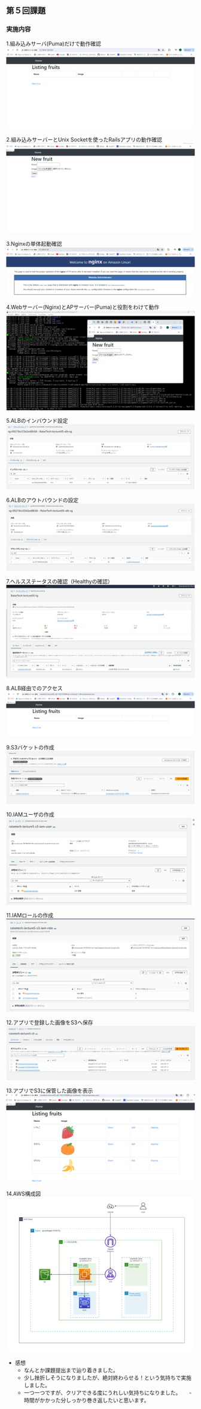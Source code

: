 ## 第５回課題

### 実施内容
1.組み込みサーバ(Puma)だけで動作確認<br>
![1.組み込みサーバ(Puma)だけで動作確認](/image/1.組み込みサーバ(Puma)だけで動作確認.png)

2.組み込みサーバーとUnix Socketを使ったRailsアプリの動作確認<br>
![2.組み込みサーバーとUnix Socketを使ったRailsアプリの動作確認](/image/2.組み込みサーバーとUnixSocketを使ったRailsアプリの動作確認.png) 

3.Nginxの単体起動確認<br>
![3.Nginxの単体起動確認](/image/3.Nginxの単体起動確認.png)

4.Webサーバー(Nginx)とAPサーバー(Puma)と役割をわけて動作<br>
![4.Webサーバー(Nginx)とAPサーバー(Puma)と役割をわけて動作](/image/4.Webサーバー(Nginx)とAPサーバー(Puma)と役割をわけて動作.png)

5.ALBのインバウンド設定<br>
![5.ALBのインバウンド設定](/image/5.ALBのインバウンド設定.png)　

6.ALBのアウトバウンドの設定<br>
![6.ALBのアウトバウンドの設定](/image/6.ALBのアウトバウンドの設定.png)

7.ヘルスステータスの確認（Healthyの確認）<br>
![7.ヘルスステータスの確認（Healthyの確認）](/image/7.ヘルスステータスの確認（Healthyの確認）.png)

8.ALB経由でのアクセス<br>
![8.ALB経由でのアクセス](/image/8.ALB経由でのアクセス.png) 

9.S3バケットの作成<br>
![9.S3バケットの作成](/image/9.S3バケットの作成.png)

10.IAMユーザの作成<br>
![10.IAMユーザの作成](/image/10.IAMユーザの作成.png)

11.IAMロールの作成<br>
![11.IAMロールの作成](/image/11.IAMロールの作成.png)　

12.アプリで登録した画像をS3へ保存<br>
![12.アプリで登録した画像をS3へ保存](/image/12.アプリで登録した画像をS3へ保存.png)

13.アプリでS3に保管した画像を表示<br>
![13.アプリでS3に保管した画像を表示](/image/13.アプリでS3に保管した画像を表示.png)

14.AWS構成図<br>
![14.AWS構成図](/image/14.AWS構成図2.png)


- 感想
    - なんとか課題提出まで辿り着きました。
    - 少し挫折しそうになりましたが、絶対終わらせる！という気持ちで実施しました。
    - 一つ一つですが、クリアできる度にうれしい気持ちになりました。
　  - 時間がかかった分しっかり巻き返したいと思います。